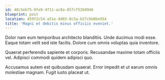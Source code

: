 ```yaml
---
id: 48c5eb75-9fe9-4711-ac0a-857cf52b0946
blueprint: post
location: 459f2c54-a51e-4d03-8c5a-b27cbb0be954
title: 'Magni et debitis minus officiis eveniet.'
---
```

Dolor nam eum temporibus architecto blanditiis. Unde ducimus modi esse. Eaque totam velit sed iste facilis. Dolore cum omnis voluptas quia inventore.

Quaerat perferendis sapiente et corporis. Recusandae maxime totam officiis vel. Adipisci commodi quidem adipisci quo.

Accusamus autem est quibusdam quaerat. Error impedit et ut earum omnis molestiae magnam. Fugit iusto placeat ut.
